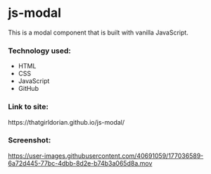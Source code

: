 # js-modal

This is a modal component that is built with vanilla JavaScript. 
               

<h3>Technology used:</h3>

- HTML
- CSS
- JavaScript
- GitHub

<h3>Link to site:</h3>
https://thatgirldorian.github.io/js-modal/


<h3>Screenshot:</h3>

https://user-images.githubusercontent.com/40691059/177036589-6a72d445-77bc-4dbb-8d2e-b74b3a065d8a.mov
